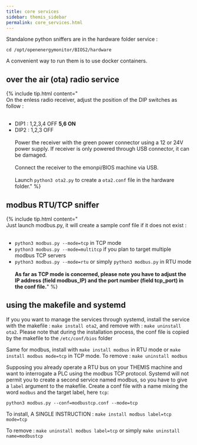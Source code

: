 ```yaml
---
title: core services
sidebar: themis_sidebar
permalink: core_services.html
---
```


Standalone python sniffers are in the hardware folder service :

```
cd /opt/openenergymonitor/BIOS2/hardware
```
A convenient way to run them is to use docker containers.

## over the air (ota) radio service

{% include tip.html content="<br>
On the enless radio receiver, adjust the position of the DIP switches as follow :
<br><br>
- DIP1 : 1,2,3,4 OFF **5,6 ON**<br>
- DIP2 : 1,2,3 OFF
<br><br>
Power the receiver with the green power connector using a 12 or 24V power supply. If receiver is only powered through USB connector, it can be damaged.<br><br>
Connect the receiver to the emonpi/BIOS machine via USB.
<br><br>
Launch `python3 ota2.py` to create a `ota2.conf` file in the hardware folder."
%}

## modbus RTU/TCP sniffer

{% include tip.html content="<br>
Just launch modbus.py, it will create a sample conf file if it does not exist : 
<br><br>
- `python3 modbus.py --mode=tcp` in TCP mode<br>
- `python3 modbus.py --mode=multitcp` if you plan to target multiple modbus TCP servers<br>
- `python3 modbus.py --mode=rtu` or simply `python3 modbus.py` in RTU mode
<br><br>
**As far as TCP mode is concerned, please note you have to adjust the IP address (field modbus_IP) and the port number (field tcp_port) in the conf file.**" %}

## using the makefile and systemd

If you you want to manage the services through systemd, install the service with the makefile : `make install ota2`, and remove with : `make uninstall ota2`. Please note that during the installation process, the conf file is copied by the makefile to the `/etc/conf/bios` folder

Same for modbus, install with `make install modbus` in RTU mode or `make install modbus mode=tcp` in TCP mode. To remove : `make uninstall modbus`

Supposing you already operate a RTU bus on your THEMIS machine and want to interrogate a PLC using the modbus TCP protocol. Systemd will not permit you to create a second service named modbus, so you have to give a `label` argument to the makefile. Create a conf file with a name mixing the word `modbus` and the target label, here `tcp`:

```
python3 modbus.py --conf=modbustcp.conf --mode=tcp
```
To install, A SINGLE INSTRUCTION : `make install modbus label=tcp mode=tcp`

To remove : `make uninstall modbus label=tcp` or simply `make uninstall name=modbustcp`

